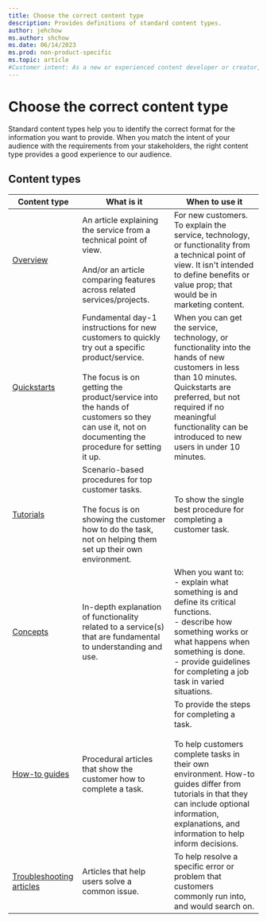 ```yaml
---
title: Choose the correct content type
description: Provides definitions of standard content types.
author: jehchow
ms.author: shchow
ms.date: 06/14/2023
ms.prod: non-product-specific
ms.topic: article
#Customer intent: As a new or experienced content developer or creator, I need to understand which content type I should use for my article so I can format my content.
---
```


# Choose the correct content type

Standard content types help you to identify the correct format for the information you want to provide. When you match the intent of your audience with the requirements from your stakeholders, the right content type provides a good experience to our audience.

## Content types

| Content type | What is it | When to use it |
|---------|---------|---------|
| [Overview](overview-template.md) | An article explaining the service from a technical point of view.<br><br>And/or an article comparing features across related services/projects. | For new customers. To explain the service, technology, or functionality from a technical point of view. It isn't intended to define benefits or value prop; that would be in marketing content. |
| [Quickstarts](quickstart-template.md) | Fundamental day-1 instructions for new customers to quickly try out a specific product/service.<br><br>The focus is on getting the product/service into the hands of customers so they can use it, not on documenting the procedure for setting it up. | When you can get the service, technology, or functionality into the hands of new customers in less than 10 minutes. Quickstarts are preferred, but not required if no meaningful functionality can be introduced to new users in under 10 minutes. |
| [Tutorials](tutorial-template.md) | Scenario-based procedures for top customer tasks.<br><br>The focus is on showing the customer how to do the task, not on helping them set up their own environment. | To show the single best procedure for completing a customer task.|
| [Concepts](concept-template.md) | In-depth explanation of functionality related to a service(s) that are fundamental to understanding and use. | When you want to:<br>- explain what something is and define its critical functions.<br>- describe how something works or what happens when something is done.<br>- provide guidelines for completing a job task in varied situations. |
| [How-to guides](how-to-template.md) | Procedural articles that show the customer how to complete a task. | To provide the steps for completing a task.<br><br>To help customers complete tasks in their own environment. How-to guides differ from tutorials in that they can include optional information, explanations, and information to help inform decisions. |
| [Troubleshooting articles](troubleshooting-template.md) | Articles that help users solve a common issue. | To help resolve a specific error or problem that customers commonly run into, and would search on. |
